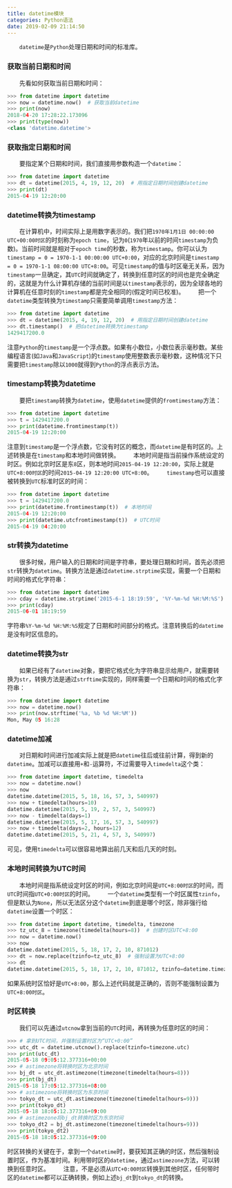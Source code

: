```yaml
---
title: datetime模块
categories: Python语法
date: 2019-02-09 21:14:50
---
```

&emsp;&emsp;`datetime`是`Python`处理日期和时间的标准库。<!--more-->

### 获取当前日期和时间

&emsp;&emsp;先看如何获取当前日期和时间：

``` python
>>> from datetime import datetime
>>> now = datetime.now()  # 获取当前datetime
>>> print(now)
2018-04-20 17:28:22.173096
>>> print(type(now))
<class 'datetime.datetime'>
```

### 获取指定日期和时间

&emsp;&emsp;要指定某个日期和时间，我们直接用参数构造一个`datetime`：

``` python
>>> from datetime import datetime
>>> dt = datetime(2015, 4, 19, 12, 20)  # 用指定日期时间创建datetime
>>> print(dt)
2015-04-19 12:20:00
```

### datetime转换为timestamp

&emsp;&emsp;在计算机中，时间实际上是用数字表示的。我们把`1970年1月1日 00:00:00 UTC+00:00时区`的时刻称为`epoch time`，记为`0`(`1970`年以前的时间`timestamp`为负数)。当前时间就是相对于`epoch time`的秒数，称为`timestamp`。你可以认为`timestamp = 0 = 1970-1-1 00:00:00 UTC+0:00`，对应的北京时间是`timestamp = 0 = 1970-1-1 08:00:00 UTC+8:00`。可见`timestamp`的值与时区毫无关系，因为`timestamp`一旦确定，其`UTC`时间就确定了，转换到任意时区的时间也是完全确定的，这就是为什么计算机存储的当前时间是以`timestamp`表示的，因为全球各地的计算机在任意时刻的`timestamp`都是完全相同的(假定时间已校准)。
&emsp;&emsp;把一个`datetime`类型转换为`timestamp`只需要简单调用`timestamp`方法：

``` python
>>> from datetime import datetime
>>> dt = datetime(2015, 4, 19, 12, 20)  # 用指定日期时间创建datetime
>>> dt.timestamp()  # 把datetime转换为timestamp
1429417200.0
```

注意`Python`的`timestamp`是一个浮点数。如果有小数位，小数位表示毫秒数。某些编程语言(如`Java`和`JavaScript`)的`timestamp`使用整数表示毫秒数，这种情况下只需要把`timestamp`除以`1000`就得到`Python`的浮点表示方法。

### timestamp转换为datetime

&emsp;&emsp;要把`timestamp`转换为`datetime`，使用`datetime`提供的`fromtimestamp`方法：

``` python
>>> from datetime import datetime
>>> t = 1429417200.0
>>> print(datetime.fromtimestamp(t))
2015-04-19 12:20:00
```

注意到`timestamp`是一个浮点数，它没有时区的概念，而`datetime`是有时区的。上述转换是在`timestamp`和本地时间做转换。
&emsp;&emsp;本地时间是指当前操作系统设定的时区。例如北京时区是东`8`区，则本地时间`2015-04-19 12:20:00`，实际上就是`UTC+8:00时区`的时间`2015-04-19 12:20:00 UTC+8:00`。
&emsp;&emsp;`timestamp`也可以直接被转换到`UTC`标准时区的时间：

``` python
>>> from datetime import datetime
>>> t = 1429417200.0
>>> print(datetime.fromtimestamp(t))  # 本地时间
2015-04-19 12:20:00
>>> print(datetime.utcfromtimestamp(t))  # UTC时间
2015-04-19 04:20:00
```

### str转换为datetime

&emsp;&emsp;很多时候，用户输入的日期和时间是字符串，要处理日期和时间，首先必须把`str`转换为`datetime`。转换方法是通过`datetime.strptime`实现，需要一个日期和时间的格式化字符串：

``` python
>>> from datetime import datetime
>>> cday = datetime.strptime('2015-6-1 18:19:59', '%Y-%m-%d %H:%M:%S')
>>> print(cday)
2015-06-01 18:19:59
```

字符串`%Y-%m-%d %H:%M:%S`规定了日期和时间部分的格式。注意转换后的`datetime`是没有时区信息的。

### datetime转换为str

&emsp;&emsp;如果已经有了`datetime`对象，要把它格式化为字符串显示给用户，就需要转换为`str`，转换方法是通过`strftime`实现的，同样需要一个日期和时间的格式化字符串：

``` python
>>> from datetime import datetime
>>> now = datetime.now()
>>> print(now.strftime('%a, %b %d %H:%M'))
Mon, May 05 16:28
```

### datetime加减

&emsp;&emsp;对日期和时间进行加减实际上就是把`datetime`往后或往前计算，得到新的`datetime`。加减可以直接用`+`和`-`运算符，不过需要导入`timedelta`这个类：

``` python
>>> from datetime import datetime, timedelta
>>> now = datetime.now()
>>> now
datetime.datetime(2015, 5, 18, 16, 57, 3, 540997)
>>> now + timedelta(hours=10)
datetime.datetime(2015, 5, 19, 2, 57, 3, 540997)
>>> now - timedelta(days=1)
datetime.datetime(2015, 5, 17, 16, 57, 3, 540997)
>>> now + timedelta(days=2, hours=12)
datetime.datetime(2015, 5, 21, 4, 57, 3, 540997)
```

可见，使用`timedelta`可以很容易地算出前几天和后几天的时刻。

### 本地时间转换为UTC时间

&emsp;&emsp;本地时间是指系统设定时区的时间，例如北京时间是`UTC+8:00时区`的时间，而`UTC`时间指`UTC+0:00时区`的时间。
&emsp;&emsp;一个`datetime`类型有一个时区属性`tzinfo`，但是默认为`None`，所以无法区分这个`datetime`到底是哪个时区，除非强行给`datetime`设置一个时区：

``` python
>>> from datetime import datetime, timedelta, timezone
>>> tz_utc_8 = timezone(timedelta(hours=8))  # 创建时区UTC+8:00
>>> now = datetime.now()
>>> now
datetime.datetime(2015, 5, 18, 17, 2, 10, 871012)
>>> dt = now.replace(tzinfo=tz_utc_8)  # 强制设置为UTC+8:00
>>> dt
datetime.datetime(2015, 5, 18, 17, 2, 10, 871012, tzinfo=datetime.timezone(datetime.timedelta(0, 28800)))
```

如果系统时区恰好是`UTC+8:00`，那么上述代码就是正确的，否则不能强制设置为`UTC+8:00时区`。

### 时区转换

&emsp;&emsp;我们可以先通过`utcnow`拿到当前的`UTC`时间，再转换为任意时区的时间：

``` python
>>> # 拿到UTC时间，并强制设置时区为“UTC+0:00”
>>> utc_dt = datetime.utcnow().replace(tzinfo=timezone.utc)
>>> print(utc_dt)
2015-05-18 09:05:12.377316+00:00
>>> # astimezone将转换时区为北京时间
>>> bj_dt = utc_dt.astimezone(timezone(timedelta(hours=8)))
>>> print(bj_dt)
2015-05-18 17:05:12.377316+08:00
>>> # astimezone将转换时区为东京时间
>>> tokyo_dt = utc_dt.astimezone(timezone(timedelta(hours=9)))
>>> print(tokyo_dt)
2015-05-18 18:05:12.377316+09:00
>>> # astimezone将bj_dt转换时区为东京时间
>>> tokyo_dt2 = bj_dt.astimezone(timezone(timedelta(hours=9)))
>>> print(tokyo_dt2)
2015-05-18 18:05:12.377316+09:00
```

时区转换的关键在于，拿到一个`datetime`时，要获知其正确的时区，然后强制设置时区，作为基准时间。利用带时区的`datetime`，通过`astimezone`方法，可以转换到任意时区。
&emsp;&emsp;注意，不是必须从`UTC+0:00时区`转换到其他时区，任何带时区的`datetime`都可以正确转换，例如上述`bj_dt`到`tokyo_dt`的转换。